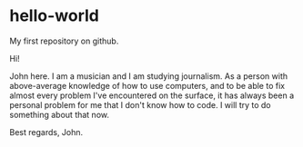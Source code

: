 # hello-world
My first repository on github.

Hi!

John here. I am a musician and I am studying journalism. As a person with above-average knowledge of how to use computers, and to be able to fix almost every problem I've encountered on the surface, it has always been a personal problem for me that I don't know how to code. I will try to do something about that now. 

Best regards, 
John.

